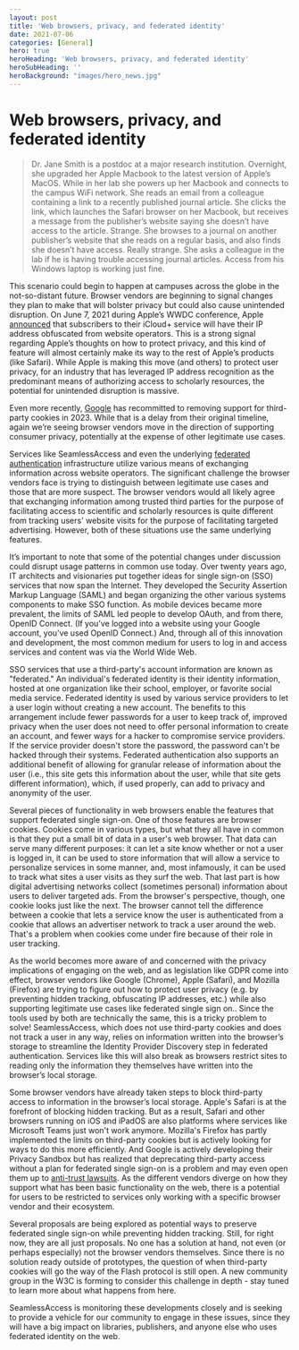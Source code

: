 ```yaml
---
layout: post
title: 'Web browsers, privacy, and federated identity'
date: 2021-07-06
categories: [General]
hero: true
heroHeading: 'Web browsers, privacy, and federated identity'
heroSubHeading: ''
heroBackground: "images/hero_news.jpg"
---
```


# Web browsers, privacy, and federated identity

> Dr. Jane Smith is a postdoc at a major research institution. Overnight, 
> she upgraded her Apple Macbook to the latest version 
> of Apple’s MacOS.  While in her lab she powers up her Macbook
>  and connects to the campus WiFi network.  She reads an email 
> from a colleague containing a link to a recently published 
> journal article.  She clicks the link, which launches the 
> Safari browser on her Macbook, but receives a message from the 
> publisher’s website saying she doesn’t have access to the 
> article.  Strange.  She browses to a journal on another 
> publisher’s website that she reads on a regular basis, and also 
> finds she doesn’t have access.  Really strange.  She asks a 
> colleague in the lab if he is having trouble accessing journal 
> articles.  Access from his Windows laptop is working just fine.
 
This scenario could begin to happen at campuses across the globe in the not-so-distant future.  Browser vendors are beginning to signal changes they plan to make that will bolster privacy but could also cause unintended disruption.  On June 7, 2021 during Apple’s WWDC conference, Apple [announced](https://www.apple.com/newsroom/2021/06/apple-advances-its-privacy-leadership-with-ios-15-ipados-15-macos-monterey-and-watchos-8/) that subscribers to their iCloud+ service will have their IP address obfuscated from website operators.  This is a strong signal regarding Apple’s thoughts on how to protect privacy, and this kind of feature will almost certainly make its way to the rest of Apple’s products (like Safari). While Apple is making this move (and others) to protect user privacy, for an industry that has leveraged IP address recognition as the predominant means of authorizing access to scholarly resources, the potential for unintended disruption is massive.

Even more recently, [Google](https://www.cnet.com/news/google-delays-chromes-cookie-blocking-privacy-plan-by-nearly-2-years/) has recommitted to removing support for third-party cookies in 2023. While that is a delay from their original timeline, again we’re seeing browser vendors move in the direction of supporting consumer privacy, potentially at the expense of other legitimate use cases.

Services like SeamlessAccess and even the underlying [federated authentication](https://seamlessaccess.org/learning-center/) infrastructure utilize various means of exchanging information across website operators.  The significant challenge the browser vendors face is trying to distinguish between legitimate use cases and those that are more suspect.  The browser vendors would all likely agree that exchanging information among trusted third parties for the purpose of facilitating access to scientific and scholarly resources is quite different from tracking users' website visits for the purpose of facilitating targeted advertising.  However, both of these situations use the same underlying features.

It’s important to note that some of the potential changes under discussion could disrupt usage patterns in common use today.  Over twenty years ago, IT architects and visionaries put together ideas for single sign-on (SSO) services that now span the Internet. They developed the Security Assertion Markup Language (SAML) and began organizing the other various systems components to make SSO function. As mobile devices became more prevalent, the limits of SAML led people to develop OAuth, and from there, OpenID Connect. (If you’ve logged into a website using your Google account, you’ve used OpenID Connect.) And, through all of this innovation and development, the most common medium for users to log in and access services and content was via the World Wide Web.

SSO services that use a third-party's account information are known as "federated." An individual's federated identity is their identity information, hosted at one organization like their school, employer, or favorite social media service. Federated identity is used by various service providers to let a user login without creating a new account. The benefits to this arrangement include fewer passwords for a user to keep track of, improved privacy when the user does not need to offer personal information to create an account, and fewer ways for a hacker to compromise service providers.  If the service provider doesn't store the password, the password can't be hacked through their systems. Federated authentication also supports an additional benefit of allowing for granular release of information about the user (i.e., this site gets this information about the user, while that site gets different information), which, if used properly, can add to privacy and anonymity of the user.

Several pieces of functionality in web browsers enable the features that support federated single sign-on. One of those features are browser cookies. Cookies come in various types, but what they all have in common is that they put a small bit of data in a user's web browser. That data can serve many different purposes: it can let a site know whether or not a user is logged in, it can be used to store information that will allow a service to personalize services in some manner, and, most infamously, it can be used to track what sites a user visits as they surf the web. That last part is how digital advertising networks collect (sometimes personal) information about users to deliver targeted ads. From the browser's perspective, though, one cookie looks just like the next. The browser cannot tell the difference between a cookie that lets a service know the user is authenticated from a cookie that allows an advertiser network to track a user around the web. That's a problem when cookies come under fire because of their role in user tracking.

As the world becomes more aware of and concerned with the privacy implications of engaging on the web, and as legislation like GDPR come into effect, browser vendors like Google (Chrome), Apple (Safari), and Mozilla (Firefox) are trying to figure out how to protect user privacy (e.g. by preventing hidden tracking, obfuscating IP addresses, etc.) while also supporting legitimate use cases like federated single sign on.. Since the tools used by both are technically the same, this is a tricky problem to solve! SeamlessAccess, which does not use third-party cookies and does not track a user in any way, relies on information written into the browser’s storage to streamline the Identity Provider Discovery step in federated authentication. Services like this will also break as browsers restrict sites to reading only the information they themselves have written into the browser’s local storage.

Some browser vendors have already taken steps to block third-party access to information in the browser’s local storage. Apple's Safari is at the forefront of blocking hidden tracking. But as a result, Safari and other browsers running on iOS and iPadOS are also platforms where services like Microsoft Teams just won't work anymore. Mozilla's Firefox has partly implemented the limits on third-party cookies but is actively looking for ways to do this more efficiently. And Google is actively developing their Privacy Sandbox but has realized that deprecating third-party access without a plan for federated single sign-on is a problem and may even open them up to [anti-trust lawsuits](https://arstechnica.com/tech-policy/2021/06/eu-antitrust-regulators-launch-probe-into-googles-floc-plan/). As the different vendors diverge on how they support what has been basic functionality on the web, there is a potential for users to be restricted to services only working with a specific browser vendor and their ecosystem. 

Several proposals are being explored as potential ways to preserve federated single sign-on while preventing hidden tracking. Still, for right now, they are all just proposals. No one has a solution at hand, not even (or perhaps especially) not the browser vendors themselves. Since there is no solution ready outside of prototypes, the question of when third-party cookies will go the way of the Flash protocol is still open. A new community group in the W3C is forming to consider this challenge in depth - stay tuned to learn more about what happens from here. 

SeamlessAccess is monitoring these developments closely and is seeking to provide a vehicle for our community to engage in these issues, since they will have a big impact on libraries, publishers, and anyone else who uses federated identity on the web. 
